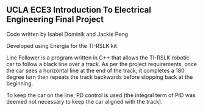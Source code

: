 UCLA ECE3 Introduction To Electrical Engineering Final Project
--------------------------------------------------------------
Code written by Isabel Dominik and Jackie Peng

Developed using Energia for the TI-RSLK kit

Line Follower is a program written in C++ that allows the TI-RSLK robotic car to follow a black line over a track. As per the project requirements, once the car sees a horizontal line at the end of the track, it completes a 180 degree turn then repeats the track backwards before stopping back at the beginning.

To keep the car on the line, PD control is used (the integral term of PID was deemed not necessary to keep the car aligned with the track).
